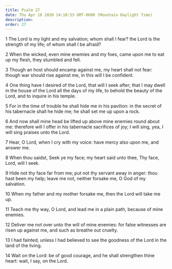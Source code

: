 ```yaml
---
title: Psalm 27
date: Thu Apr 16 2020 14:10:53 GMT-0600 (Mountain Daylight Time)
description: 
order: 27
---
```


<p>
  1 The Lord is my light and my salvation; whom shall I fear? the Lord is the
  strength of my life; of whom shall I be afraid?
</p>
<p>
  2 When the wicked, even mine enemies and my foes, came upon me to eat up my
  flesh, they stumbled and fell.
</p>
<p>
  3 Though an host should encamp against me, my heart shall not fear: though war
  should rise against me, in this will I be confident.
</p>
<p>
  4 One thing have I desired of the Lord, that will I seek after; that I may
  dwell in the house of the Lord all the days of my life, to behold the beauty
  of the Lord, and to inquire in his temple.
</p>
<p>
  5 For in the time of trouble he shall hide me in his pavilion: in the secret
  of his tabernacle shall he hide me; he shall set me up upon a rock.
</p>
<p>
  6 And now shall mine head be lifted up above mine enemies round about me:
  therefore will I offer in his tabernacle sacrifices of joy; I will sing, yea,
  I will sing praises unto the Lord.
</p>
<p>
  7 Hear, O Lord, when I cry with my voice: have mercy also upon me, and answer
  me.
</p>
<span></span>
<p>
  8 When thou saidst, Seek ye my face; my heart said unto thee, Thy face, Lord,
  will I seek.
</p>
<p>
  9 Hide not thy face far from me; put not thy servant away in anger: thou hast
  been my help; leave me not, neither forsake me, O God of my salvation.
</p>
<p>
  10 When my father and my mother forsake me, then the Lord will take me up.
</p>
<p>
  11 Teach me thy way, O Lord, and lead me in a plain path, because of mine
  enemies.
</p>
<p>
  12 Deliver me not over unto the will of mine enemies: for false witnesses are
  risen up against me, and such as breathe out cruelty.
</p>
<p>
  13 I had fainted, unless I had believed to see the goodness of the Lord in the
  land of the living.
</p>
<p>
  14 Wait on the Lord: be of good courage, and he shall strengthen thine heart:
  wait, I say, on the Lord.
</p>
